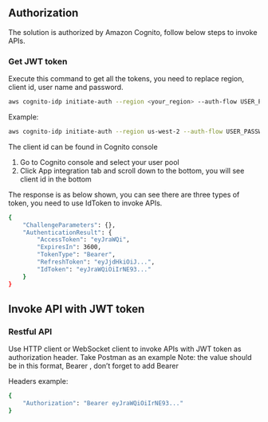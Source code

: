 ## Authorization

The solution is authorized by Amazon Cognito, follow below steps to invoke APIs.

### Get JWT token

Execute this command to get all the tokens, you need to replace region, client id, user name and password.

```bash
aws cognito-idp initiate-auth --region <your_region> --auth-flow USER_PASSWORD_AUTH --client-id <your_client_id> --auth-parameters USERNAME=<your_username>,PASSWORD=<your_password>
```

Example:

```bash
aws cognito-idp initiate-auth --region us-west-2 --auth-flow USER_PASSWORD_AUTH --client-id 2lvce6luqthanm4vu0jiamesc1 --auth-parameters USERNAME=foo@example.com,PASSWORD=Example123!
```

The client id can be found in Cognito console

1. Go to Cognito console and select your user pool
2. Click App integration tab and scroll down to the bottom, you will see client id in the bottom

The response is as below shown, you can see there are three types of token, you need to use IdToken to invoke APIs.

```bash
{
    "ChallengeParameters": {},
    "AuthenticationResult": {
        "AccessToken": "eyJraWQi",
        "ExpiresIn": 3600,
        "TokenType": "Bearer",
        "RefreshToken": "eyJjdHkiOiJ...",
        "IdToken": "eyJraWQiOiIrNE93..."
    }
}
```

## Invoke API with JWT token

### Restful API

Use HTTP client or WebSocket client to invoke APIs with JWT token as authorization header. Take Postman as an example
Note: the value should be in this format, Bearer <JWT token>, don’t forget to add Bearer

Headers example:

```bash
{
    "Authorization": "Bearer eyJraWQiOiIrNE93..."
}

```

